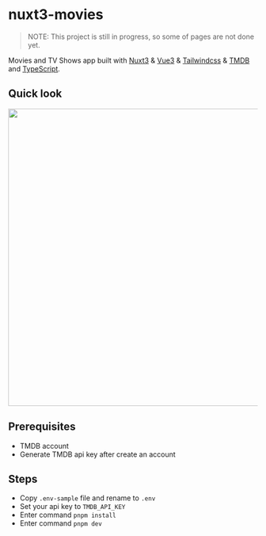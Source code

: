 # nuxt3-movies

> NOTE: This project is still in progress, so some of pages are not done yet.

Movies and TV Shows app built with [Nuxt3](https://v3.nuxtjs.org/) & [Vue3](https://vuejs.org/) & [Tailwindcss](https://tailwindcss.com/) & [TMDB](https://www.themoviedb.org/) and [TypeScript](https://www.typescriptlang.org/).

## Quick look

<p align="center">
<img src="https://user-images.githubusercontent.com/32745146/199554060-27b87788-baa9-46cd-9cb6-c34821a2c327.png" width="600" />
</p>


## Prerequisites

- TMDB account
- Generate TMDB api key after create an account

## Steps

- Copy `.env-sample` file and rename to `.env`
- Set your api key to `TMDB_API_KEY`
- Enter command `pnpm install`
- Enter command `pnpm dev`
